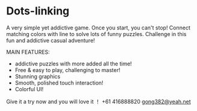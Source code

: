 # Dots-linking

A very simple yet addictive game. Once you start, you can't stop!
Connect matching colors with line to solve lots of funny puzzles.
Challenge in this fun and addictive casual adventure!

MAIN FEATURES:

- addictive puzzles with more added all the time!
- Free & easy to play, challenging to master!
- Stunning graphics
- Smooth, polished touch interaction!
- Colorful UI!

Give it a try now and you will love it ！ +61 416888820 gong382@yeah.net
